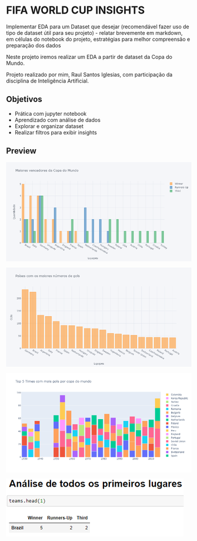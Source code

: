 
# FIFA WORLD CUP INSIGHTS

Implementar EDA para um Dataset que desejar (recomendável fazer uso de tipo de dataset útil para seu projeto) - relatar brevemente em markdown, em células do notebook do projeto, estratégias para melhor compreensão e preparação dos dados


Neste projeto iremos realizar um EDA a partir de dataset da Copa do Mundo.

Projeto realizado por mim, Raul Santos Iglesias, com participação da disciplina de Inteligência Artificial. 


## Objetivos

- Prática com jupyter notebook
- Aprendizado com análise de dados
- Explorar e organizar dataset
- Realizar filtros para exibir insights


## Preview

![](images/moreWin.png)

![](images/moreGoals.png)

![](images/top5Goals.png)

![](images/top1.png)